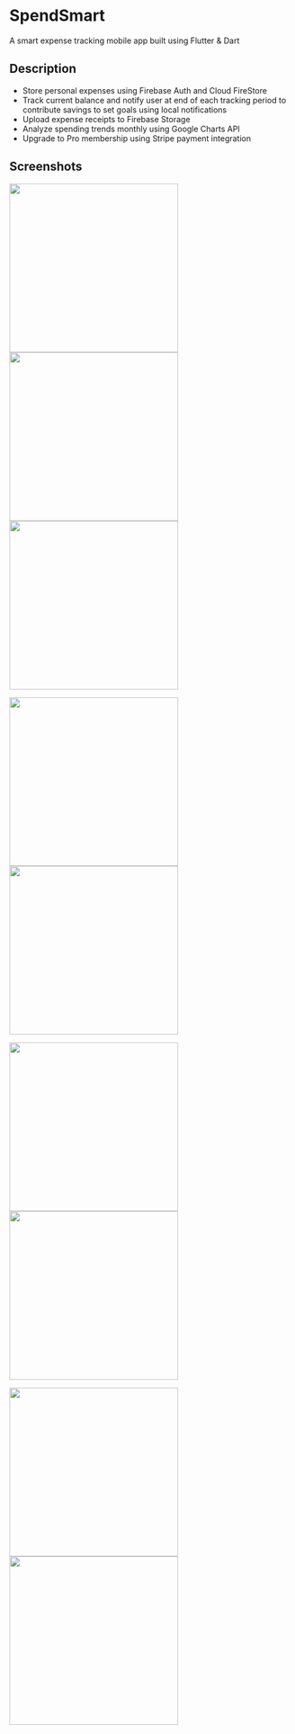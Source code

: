 # SpendSmart

A smart expense tracking mobile app built using Flutter & Dart




## Description

- Store personal expenses using Firebase Auth and Cloud FireStore
- Track current balance and notify user at end of each tracking period to contribute savings to set goals using local notifications
- Upload expense receipts to Firebase Storage
- Analyze spending trends monthly using Google Charts API
- Upgrade to Pro membership using Stripe payment integration


## Screenshots

<img src="https://github.com/Jahnavi-1704/SpendSmart/blob/master/screenshots/getting_started_1.png" width="300">               <img src="https://github.com/Jahnavi-1704/SpendSmart/blob/master/screenshots/getting_started_2.png" width="300">               <img src="https://github.com/Jahnavi-1704/SpendSmart/blob/master/screenshots/getting_started_3.png" width="300">

<img src="https://github.com/Jahnavi-1704/SpendSmart/blob/master/screenshots/home.png" width="300">               <img src="https://github.com/Jahnavi-1704/SpendSmart/blob/master/screenshots/view.png" width="300">

<img src="https://github.com/Jahnavi-1704/SpendSmart/blob/master/screenshots/insights.png" width="300">               <img src="https://github.com/Jahnavi-1704/SpendSmart/blob/master/screenshots/goals.png" width="300">

<img src="https://github.com/Jahnavi-1704/SpendSmart/blob/master/screenshots/profile.png" width="300">               <img src="https://github.com/Jahnavi-1704/SpendSmart/blob/master/screenshots/payment.png" width="300">
